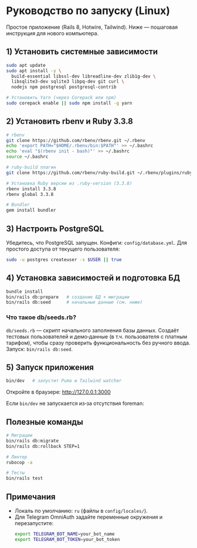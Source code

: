 # Руководство по запуску (Linux)

Простое приложение (Rails 8, Hotwire, Tailwind). Ниже — пошаговая инструкция для нового компьютера.

## 1) Установить системные зависимости

```bash
sudo apt update
sudo apt install -y \
  build-essential libssl-dev libreadline-dev zlib1g-dev \
  libsqlite3-dev sqlite3 libpq-dev git curl \
  nodejs npm postgresql postgresql-contrib

# Установить Yarn (через Corepack или npm)
sudo corepack enable || sudo npm install -g yarn
```

## 2) Установить rbenv и Ruby 3.3.8

```bash
# rbenv
git clone https://github.com/rbenv/rbenv.git ~/.rbenv
echo 'export PATH="$HOME/.rbenv/bin:$PATH"' >> ~/.bashrc
echo 'eval "$(rbenv init - bash)"' >> ~/.bashrc
source ~/.bashrc

# ruby-build плагин
git clone https://github.com/rbenv/ruby-build.git ~/.rbenv/plugins/ruby-build

# Установка Ruby версии из .ruby-version (3.3.8)
rbenv install 3.3.8
rbenv global 3.3.8

# Bundler
gem install bundler
```

## 3) Настроить PostgreSQL

Убедитесь, что PostgreSQL запущен. Конфиги: `config/database.yml`.
Для простого доступа от текущего пользователя:

```bash
sudo -u postgres createuser -s $USER || true
```

## 4) Установка зависимостей и подготовка БД

```bash
bundle install
bin/rails db:prepare   # создание БД + миграции
bin/rails db:seed      # начальные данные (см. ниже)
```

### Что такое db/seeds.rb?

`db/seeds.rb` — скрипт начального заполнения базы данных. Создаёт тестовых пользователей и демо‑данные (в т.ч. пользователя с платным тарифом), чтобы сразу проверить функциональность без ручного ввода. Запуск: `bin/rails db:seed`.

## 5) Запуск приложения

```bash
bin/dev   # запустит Puma и Tailwind watcher
```

Откройте в браузере: http://127.0.0.1:3000

Если `bin/dev` не запускается из‑за отсутствия foreman:


## Полезные команды

```bash
# Миграции
bin/rails db:migrate
bin/rails db:rollback STEP=1

# Линтер
rubocop -a

# Тесты
bin/rails test
```

## Примечания

- Локаль по умолчанию: `ru` (файлы в `config/locales/`).
- Для Telegram OmniAuth задайте переменные окружения и перезапустите:
  ```bash
  export TELEGRAM_BOT_NAME=your_bot_name
  export TELEGRAM_BOT_TOKEN=your_bot_token
  ```
